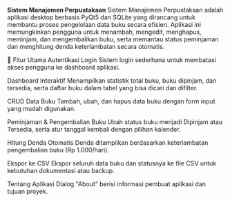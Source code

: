 <b>Sistem Manajemen Perpustakaan</b>
Sistem Manajemen Perpustakaan adalah aplikasi desktop berbasis PyQt5 dan SQLite yang dirancang untuk membantu proses pengelolaan data buku secara efisien. Aplikasi ini memungkinkan pengguna untuk menambah, mengedit, menghapus, meminjam, dan mengembalikan buku, serta memantau status peminjaman dan menghitung denda keterlambatan secara otomatis.

🔑 Fitur Utama
Autentikasi Login
Sistem login sederhana untuk membatasi akses pengguna ke dashboard aplikasi.

Dashboard Interaktif
Menampilkan statistik total buku, buku dipinjam, dan tersedia, serta daftar buku dalam tabel yang bisa dicari dan difilter.

CRUD Data Buku
Tambah, ubah, dan hapus data buku dengan form input yang mudah digunakan.

Peminjaman & Pengembalian Buku
Ubah status buku menjadi Dipinjam atau Tersedia, serta atur tanggal kembali dengan pilihan kalender.

Hitung Denda Otomatis
Denda ditampilkan berdasarkan keterlambatan pengembalian buku (Rp 1.000/hari).

Ekspor ke CSV
Ekspor seluruh data buku dan statusnya ke file CSV untuk kebutuhan dokumentasi atau backup.

Tentang Aplikasi
Dialog "About" berisi informasi pembuat aplikasi dan tujuan proyek.
